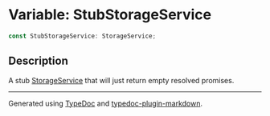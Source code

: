 # Variable: StubStorageService

```ts
const StubStorageService: StorageService;
```

## Description

A stub [StorageService](../interfaces/StorageService.md) that will just return empty resolved promises.

***

Generated using [TypeDoc](https://typedoc.org) and [typedoc-plugin-markdown](https://typedoc-plugin-markdown.org).
